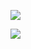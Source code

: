 [![](https://github-readme-stats.vercel.app/api?username=ruben-nogueira&theme=dracula&show_icons=true&count_private=true)](#dsa%00%0asa"<)

<a href="#"><img src="https://github-readme-stats.vercel.app/api?username=ruben-nogueira&theme=dracula&show_icons=true&count_private=true"></a>

